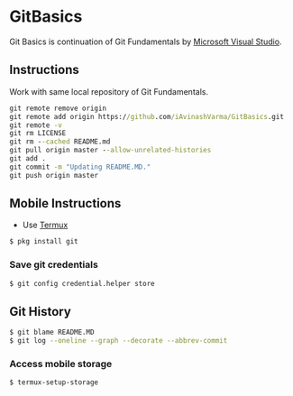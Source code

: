 # GitBasics

Git Basics is continuation of Git Fundamentals by [Microsoft Visual Studio](https://youtu.be/c3482qAzZLQ).

## Instructions

Work with same local repository of Git Fundamentals.

```cmd
git remote remove origin
git remote add origin https://github.com/iAvinashVarma/GitBasics.git
git remote -v
git rm LICENSE
git rm --cached README.md
git pull origin master --allow-unrelated-histories 
git add .
git commit -m "Updating README.MD."
git push origin master
```

## Mobile Instructions

* Use [Termux](https://play.google.com/store/apps/details?id=com.termux)

```bash
$ pkg install git
```

### Save git credentials

```cmd
$ git config credential.helper store
```

## Git History

```bash
$ git blame README.MD
$ git log --oneline --graph --decorate --abbrev-commit
```

### Access mobile storage

```bash
$ termux-setup-storage
```
